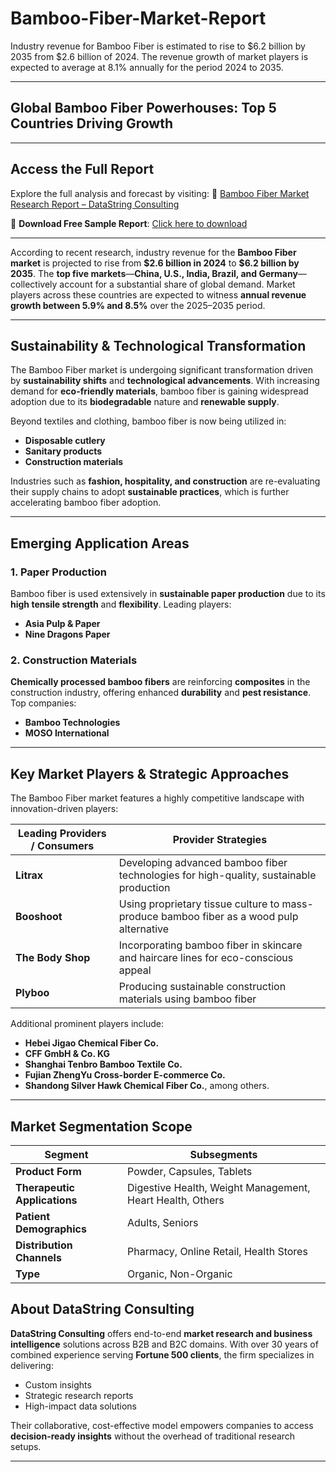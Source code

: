 # Bamboo-Fiber-Market-Report

Industry revenue for Bamboo Fiber is estimated to rise to $6.2 billion by 2035 from $2.6 billion of 2024. The revenue growth of market players is expected to average at 8.1% annually for the period 2024 to 2035.

---

## **Global Bamboo Fiber Powerhouses: Top 5 Countries Driving Growth**

---

## **Access the Full Report**

Explore the full analysis and forecast by visiting:
📘 [Bamboo Fiber Market Research Report – DataString Consulting](https://datastringconsulting.com/industry-analysis/bamboo-fiber-market-research-report)

🎯 **Download Free Sample Report**:
[Click here to download](https://datastringconsulting.com/downloadsample/bamboo-fiber-market-research-report)

---

According to recent research, industry revenue for the **Bamboo Fiber market** is projected to rise from **\$2.6 billion in 2024** to **\$6.2 billion by 2035**. The **top five markets**—**China, U.S., India, Brazil, and Germany**—collectively account for a substantial share of global demand. Market players across these countries are expected to witness **annual revenue growth between 5.9% and 8.5%** over the 2025–2035 period.

---

## **Sustainability & Technological Transformation**

The Bamboo Fiber market is undergoing significant transformation driven by **sustainability shifts** and **technological advancements**. With increasing demand for **eco-friendly materials**, bamboo fiber is gaining widespread adoption due to its **biodegradable** nature and **renewable supply**.

Beyond textiles and clothing, bamboo fiber is now being utilized in:

* **Disposable cutlery**
* **Sanitary products**
* **Construction materials**

Industries such as **fashion, hospitality, and construction** are re-evaluating their supply chains to adopt **sustainable practices**, which is further accelerating bamboo fiber adoption.

---

## **Emerging Application Areas**

### **1. Paper Production**

Bamboo fiber is used extensively in **sustainable paper production** due to its **high tensile strength** and **flexibility**. Leading players:

* **Asia Pulp & Paper**
* **Nine Dragons Paper**

### **2. Construction Materials**

**Chemically processed bamboo fibers** are reinforcing **composites** in the construction industry, offering enhanced **durability** and **pest resistance**. Top companies:

* **Bamboo Technologies**
* **MOSO International**

---

## **Key Market Players & Strategic Approaches**

The Bamboo Fiber market features a highly competitive landscape with innovation-driven players:

| **Leading Providers / Consumers** | **Provider Strategies**                                                                  |
| --------------------------------- | ---------------------------------------------------------------------------------------- |
| **Litrax**                        | Developing advanced bamboo fiber technologies for high-quality, sustainable production   |
| **Booshoot**                      | Using proprietary tissue culture to mass-produce bamboo fiber as a wood pulp alternative |
| **The Body Shop**                 | Incorporating bamboo fiber in skincare and haircare lines for eco-conscious appeal       |
| **Plyboo**                        | Producing sustainable construction materials using bamboo fiber                          |

Additional prominent players include:

* **Hebei Jigao Chemical Fiber Co.**
* **CFF GmbH & Co. KG**
* **Shanghai Tenbro Bamboo Textile Co.**
* **Fujian ZhengYu Cross-border E-commerce Co.**
* **Shandong Silver Hawk Chemical Fiber Co.**, among others.

---

## **Market Segmentation Scope**

| **Segment**                  | **Subsegments**                                           |
| ---------------------------- | --------------------------------------------------------- |
| **Product Form**             | Powder, Capsules, Tablets                                 |
| **Therapeutic Applications** | Digestive Health, Weight Management, Heart Health, Others |
| **Patient Demographics**     | Adults, Seniors                                           |
| **Distribution Channels**    | Pharmacy, Online Retail, Health Stores                    |
| **Type**                     | Organic, Non-Organic                                      |



## **About DataString Consulting**

**DataString Consulting** offers end-to-end **market research and business intelligence** solutions across B2B and B2C domains. With over 30 years of combined experience serving **Fortune 500 clients**, the firm specializes in delivering:

* Custom insights
* Strategic research reports
* High-impact data solutions

Their collaborative, cost-effective model empowers companies to access **decision-ready insights** without the overhead of traditional research setups.

---
